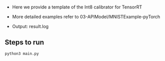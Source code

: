 #

+ Here we provide a template of the Int8 calibrator for TensorRT

+ More detailed examples refer to 03-APIModel/MNISTExample-pyTorch

+ Output: result.log

## Steps to run

```shell
python3 main.py
```
